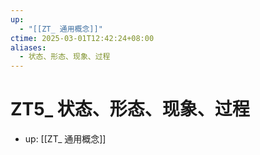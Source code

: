 ```yaml
---
up:
  - "[[ZT_ 通用概念]]"
ctime: 2025-03-01T12:42:24+08:00
aliases:
  - 状态、形态、现象、过程
---
```


# ZT5_ 状态、形态、现象、过程

- up: [[ZT_ 通用概念]]
